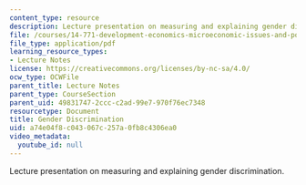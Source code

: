 ```yaml
---
content_type: resource
description: Lecture presentation on measuring and explaining gender discrimination.
file: /courses/14-771-development-economics-microeconomic-issues-and-policy-models-fall-2008/a74e04f8c043067c257a0fb8c4306ea0_lec8.pdf
file_type: application/pdf
learning_resource_types:
- Lecture Notes
license: https://creativecommons.org/licenses/by-nc-sa/4.0/
ocw_type: OCWFile
parent_title: Lecture Notes
parent_type: CourseSection
parent_uid: 49831747-2ccc-c2ad-99e7-970f76ec7348
resourcetype: Document
title: Gender Discrimination
uid: a74e04f8-c043-067c-257a-0fb8c4306ea0
video_metadata:
  youtube_id: null
---
```

Lecture presentation on measuring and explaining gender discrimination.